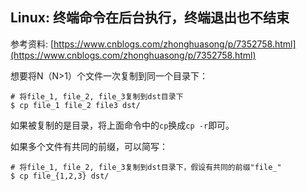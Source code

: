 ## Linux: 终端命令在后台执行，终端退出也不结束

参考资料: [https://www.cnblogs.com/zhonghuasong/p/7352758.html](https://www.cnblogs.com/zhonghuasong/p/7352758.html)

想要将N（N>1）个文件一次复制到同一个目录下：

```shell
# 将file_1, file_2, file_3复制到dst目录下
$ cp file_1 file_2 file3 dst/
```

如果被复制的是目录，将上面命令中的`cp`换成`cp -r`即可。

如果多个文件有共同的前缀，可以简写：

```shell
# 将file_1, file_2, file_3复制到dst目录下，假设有共同的前缀"file_"
$ cp file_{1,2,3} dst/
```

